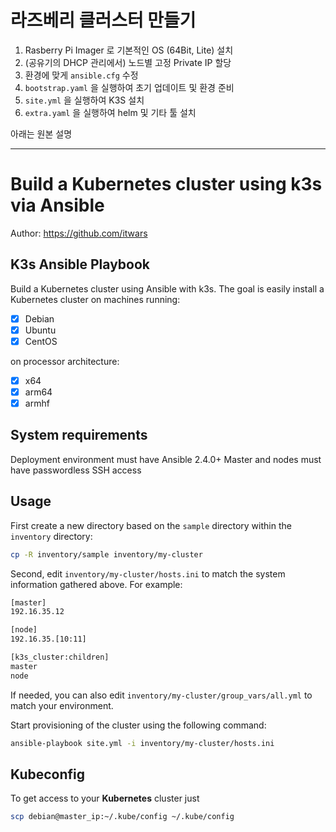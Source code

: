 
# 라즈베리 클러스터 만들기

1. Rasberry Pi Imager 로 기본적인 OS (64Bit, Lite) 설치
2. (공유기의 DHCP 관리에서) 노드별 고정 Private IP 할당 
3. 환경에 맞게 `ansible.cfg` 수정
4. `bootstrap.yaml` 을 실행하여 초기 업데이트 및 환경 준비 
5. `site.yml` 을 실행하여 K3S 설치 
6. `extra.yaml` 을 실행하여 helm 및 기타 툴 설치 

아래는 원본 설명 

----

# Build a Kubernetes cluster using k3s via Ansible

Author: <https://github.com/itwars>

## K3s Ansible Playbook

Build a Kubernetes cluster using Ansible with k3s. The goal is easily install a Kubernetes cluster on machines running:

- [X] Debian
- [X] Ubuntu
- [X] CentOS

on processor architecture:

- [X] x64
- [X] arm64
- [X] armhf

## System requirements

Deployment environment must have Ansible 2.4.0+
Master and nodes must have passwordless SSH access

## Usage

First create a new directory based on the `sample` directory within the `inventory` directory:

```bash
cp -R inventory/sample inventory/my-cluster
```

Second, edit `inventory/my-cluster/hosts.ini` to match the system information gathered above. For example:

```bash
[master]
192.16.35.12

[node]
192.16.35.[10:11]

[k3s_cluster:children]
master
node
```

If needed, you can also edit `inventory/my-cluster/group_vars/all.yml` to match your environment.

Start provisioning of the cluster using the following command:

```bash
ansible-playbook site.yml -i inventory/my-cluster/hosts.ini
```

## Kubeconfig

To get access to your **Kubernetes** cluster just

```bash
scp debian@master_ip:~/.kube/config ~/.kube/config
```
